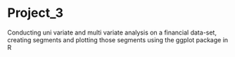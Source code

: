 # Project_3
Conducting uni variate and multi variate analysis on a financial data-set, creating segments and plotting those segments using the ggplot package in R  
